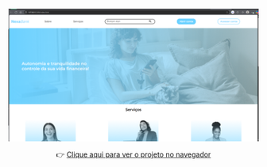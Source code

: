 <p align="center">
  <a href="https://janamirelly.github.io/Projeto-Nexabank/" target="_blank">
    <img src="./img/screenshot.png" alt="Javascript: validando formulários" style="max-width: 100%; height: auto;" />
  </a>
</p>

<p align="center">👉 <a href="https://janamirelly.github.io/Projeto-Nexabank/" target="_blank">Clique aqui para ver o projeto no navegador</a></p>


